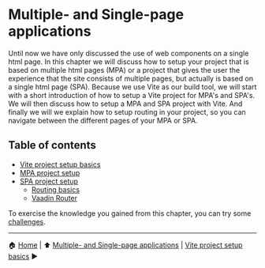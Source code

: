 # Multiple- and Single-page applications

Until now we have only discussed the use of web components on a single html page. In this chapter we will discuss how to setup your project that is based on multiple html pages (MPA) or a project that gives the user the experience that the site consists of multiple pages, but actually is based on a single html page (SPA).
Because we use Vite as our build tool, we will start with a short introduction of how to setup a Vite project for MPA's and SPA's.
We will then discuss how to setup a MPA and SPA project with Vite. And finally we will we explain how to setup routing in your project, so you can navigate between the different pages of your MPA or SPA.

## Table of contents

- [Vite project setup basics](./vite-project-setup-basics.md)
- [MPA project setup](./mpa-project-setup.md)
- [SPA project setup](./spa-project-setup.md)
  - [Routing basics](./routing-basics.md)
  - [Vaadin Router](./vaadin-router.md)

To exercise the knowledge you gained from this chapter, you can try some [challenges](./challenges.md).

---

:house: [Home](../README.md) | :arrow_up: [Multiple- and Single-page applications](./README.md) |
[Vite project setup basics](./vite-project-setup-basics.md) :arrow_forward:
